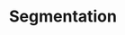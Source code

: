 ---
word: "true"

types: "word"

title: "Segmentation"

categories: ['']

tags: ['Segmentation']

arabic:  'التقسيم'

arabic2: 'التقطيع'

arexps: []

enwords: ['Segmentation']

enexps: []

arlexicons: 'ق'

enlexicons: 'S'

authors: ['Ruqayya Roshdy']

translators: ['X']

citations: 'تطبيقات أساسية في المعالجة الآلية للغة العربية'

sources: 'مركز الملك عبدالله بن عبدالعزيز الدولي لخدمة اللغة العربية'

slug: ""
---